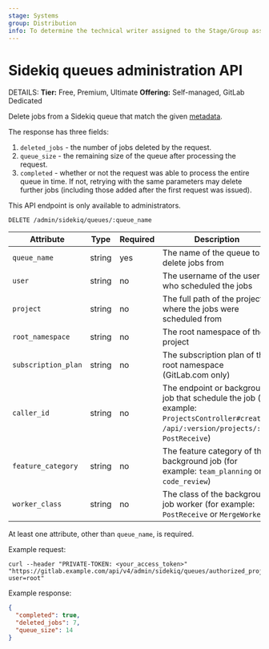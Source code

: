 ```yaml
---
stage: Systems
group: Distribution
info: To determine the technical writer assigned to the Stage/Group associated with this page, see https://handbook.gitlab.com/handbook/product/ux/technical-writing/#assignments
---
```


# Sidekiq queues administration API

DETAILS:
**Tier:** Free, Premium, Ultimate
**Offering:** Self-managed, GitLab Dedicated

Delete jobs from a Sidekiq queue that match the given
[metadata](../development/logging.md#logging-context-metadata-through-rails-or-grape-requests).

The response has three fields:

1. `deleted_jobs` - the number of jobs deleted by the request.
1. `queue_size` - the remaining size of the queue after processing the
   request.
1. `completed` - whether or not the request was able to process the
   entire queue in time. If not, retrying with the same parameters may
   delete further jobs (including those added after the first request
   was issued).

This API endpoint is only available to administrators.

```plaintext
DELETE /admin/sidekiq/queues/:queue_name
```

| Attribute           | Type   | Required | Description |
|---------------------|--------|----------|-------------|
| `queue_name`        | string | yes      | The name of the queue to delete jobs from |
| `user`              | string | no       | The username of the user who scheduled the jobs |
| `project`           | string | no       | The full path of the project where the jobs were scheduled from |
| `root_namespace`    | string | no       | The root namespace of the project |
| `subscription_plan` | string | no       | The subscription plan of the root namespace (GitLab.com only) |
| `caller_id`         | string | no       | The endpoint or background job that schedule the job (for example: `ProjectsController#create`, `/api/:version/projects/:id`, `PostReceive`) |
| `feature_category`  | string | no       | The feature category of the background job (for example: `team_planning` or `code_review`) |
| `worker_class`      | string | no       | The class of the background job worker (for example: `PostReceive` or `MergeWorker`) |

At least one attribute, other than `queue_name`, is required.

Example request:

```shell
curl --header "PRIVATE-TOKEN: <your_access_token>" "https://gitlab.example.com/api/v4/admin/sidekiq/queues/authorized_projects?user=root"
```

Example response:

```json
{
  "completed": true,
  "deleted_jobs": 7,
  "queue_size": 14
}
```
